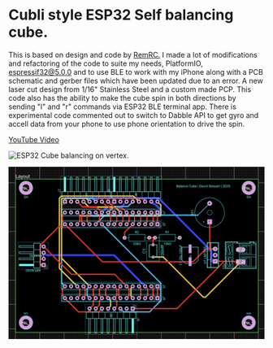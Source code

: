 # Cubli style ESP32 Self balancing cube.

This is based on design and code by [RemRC.](https://github.com/remrc/Self-Balancing-Cube/blob/main/README.md)
I made a lot of modifications and refactoring of the code to suite my needs, PlatformIO, espressif32@5.0.0 and to use BLE to work with my iPhone along with a PCB schematic and gerber files which have been updated due to an error. A new laser cut design from 1/16" Stainless Steel and a custom made PCP.
This code also has the ability to make the cube spin in both directions by sending "l" and "r" commands via ESP32 BLE terminal app.
There is experimental code commented out to switch to Dabble API to get gyro and accell data from your phone to use phone orientation to drive the spin.

[YouTube Video](https://youtu.be/nh0DEQ-i9FE?si=mOT0TVhGXHysnrYf)

![ESP32 Cube balancing on vertex.](https://github.com/metanurb21/cubli/blob/SD/may-2025-final/images/cube-final.jpg)

![ESP32 cube controller schematic.](https://github.com/metanurb21/cubli/blob/main/images/bb-schematic.png)
